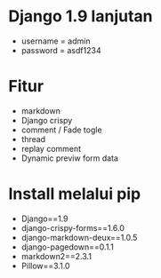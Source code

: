 # Django 1.9 lanjutan

- username = admin
- password = asdf1234

# Fitur
- markdown
- Django crispy
- comment / Fade togle 
- thread
- replay comment
- Dynamic previw form data

# Install melalui pip 

- Django==1.9
- django-crispy-forms==1.6.0
- django-markdown-deux==1.0.5
- django-pagedown==0.1.1
- markdown2==2.3.1
- Pillow==3.1.0


